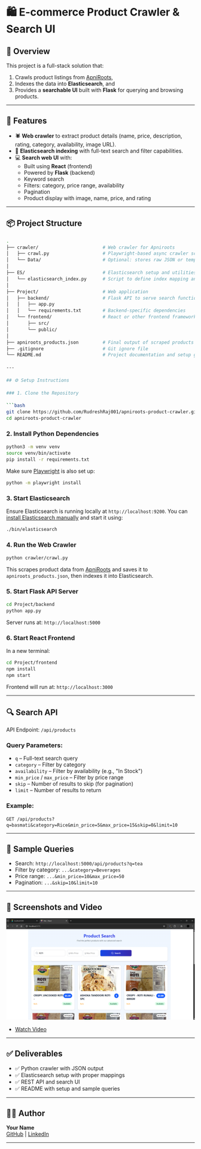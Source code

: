 # 🛍️ E-commerce Product Crawler & Search UI

## 📖 Overview

This project is a full-stack solution that:

1. Crawls product listings from [ApniRoots](https://apniroots.com/),
2. Indexes the data into **Elasticsearch**, and
3. Provides a **searchable UI** built with **Flask** for querying and browsing products.

---

## 🚀 Features

- 🕷️ **Web crawler** to extract product details (name, price, description, rating, category, availability, image URL).
- 🔎 **Elasticsearch indexing** with full-text search and filter capabilities.
- 💻 **Search web UI** with:
  - Built using **React** (frontend)
  - Powered by **Flask** (backend)
  - Keyword search
  - Filters: category, price range, availability
  - Pagination
  - Product display with image, name, price, and rating

---

## 📦 Project Structure

```bash
.
├── crawler/                        # Web crawler for Apniroots
│   ├── crawl.py                    # Playwright-based async crawler script
│   └── Data/                       # Optional: stores raw JSON or temporary crawl files
│
├── ES/                             # Elasticsearch setup and utilities
│   └── elasticsearch_index.py      # Script to define index mapping and push data
│
├── Project/                        # Web application
│   ├── backend/                    # Flask API to serve search functionality
│   │   ├── app.py
│   │   └── requirements.txt        # Backend-specific dependencies
│   └── frontend/                   # React or other frontend framework UI
│       ├── src/
│       └── public/
│
├── apniroots_products.json         # Final output of scraped products
├── .gitignore                      # Git ignore file
└── README.md                       # Project documentation and setup guide

---

## ⚙️ Setup Instructions

### 1. Clone the Repository

```bash
git clone https://github.com/RudreshRaj001/apniroots-product-crawler.git
cd apniroots-product-crawler
```

### 2. Install Python Dependencies

```bash
python3 -m venv venv
source venv/bin/activate
pip install -r requirements.txt
```

Make sure [Playwright](https://playwright.dev/python/docs/intro) is also set up:

```bash
python -m playwright install
```

### 3. Start Elasticsearch

Ensure Elasticsearch is running locally at `http://localhost:9200`.
You can [install Elasticsearch manually](https://www.elastic.co/downloads/elasticsearch) and start it using:

```bash
./bin/elasticsearch
```

### 4. Run the Web Crawler

```bash
python crawler/crawl.py
```

This scrapes product data from [ApniRoots](https://apniroots.com/) and saves it to `apniroots_products.json`, then indexes it into Elasticsearch.

### 5. Start Flask API Server

```bash
cd Project/backend
python app.py
```

Server runs at: `http://localhost:5000`

### 6. Start React Frontend

In a new terminal:

```bash
cd Project/frontend
npm install
npm start
```

Frontend will run at: `http://localhost:3000`

---

## 🔍 Search API

API Endpoint: `/api/products`

### Query Parameters:

- `q` – Full-text search query  
- `category` – Filter by category  
- `availability` – Filter by availability (e.g., "In Stock")  
- `min_price` / `max_price` – Filter by price range  
- `skip` – Number of results to skip (for pagination)  
- `limit` – Number of results to return  

### Example:

```http
GET /api/products?q=basmati&category=Rice&min_price=5&max_price=15&skip=0&limit=10
```

---

## 🧪 Sample Queries

- Search: `http://localhost:5000/api/products?q=tea`
- Filter by category: `...&category=Beverages`
- Price range: `...&min_price=10&max_price=50`
- Pagination: `...&skip=10&limit=10`

---

## 📸 Screenshots and Video

![E-commerce Search](image.png)

- [Watch Video](https://www.youtube.com/watch?v=98mf6Y3uj2I)

---

## ✅ Deliverables

- ✅ Python crawler with JSON output  
- ✅ Elasticsearch setup with proper mappings  
- ✅ REST API and search UI  
- ✅ README with setup and sample queries  

---

## 🧑‍💻 Author

**Your Name**  
[GitHub](https://github.com/RudreshRaj001) | [LinkedIn](https://www.linkedin.com/in/rudreshraj/)

---
